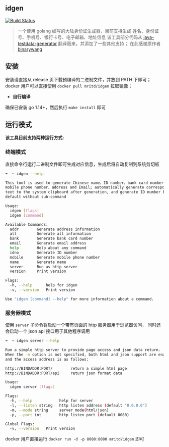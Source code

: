 ## idgen

[![Build Status](https://travis-ci.org/mritd/idgen.svg?branch=master)](https://travis-ci.org/mritd/idgen)

> 一个使用 golang 编写的大陆身份证生成器，目前支持生成 姓名、身份证号、手机号、银行卡号、电子邮箱、地址信息
该工具部分代码从 [java-testdata-generator](https://github.com/binarywang/java-testdata-generator) 翻译而来，并添加了一些其他支持；
在此感谢原作者 [binarywang](https://github.com/binarywang)

## 安装

安装请直接从 release 页下载预编译的二进制文件，并放到 PATH 下即可；
docker 用户可以直接使用 `docker pull mritd/idgen` 拉取镜像；

- **自行编译**

确保已安装 go 1.14+，然后执行 `make install` 即可

## 运行模式

**该工具目前支持两种运行方式:**

### 终端模式

直接命令行运行二进制文件即可生成对应信息，生成后将自动复制到系统剪切板

``` sh
➜  ~ idgen --help

This tool is used to generate Chinese name、ID number、bank card number、
mobile phone number、address and Email; automatically generate corresponding
text to the system clipboard after generation, and generate ID number by
default without sub-command

Usage:
  idgen [flags]
  idgen [command]

Available Commands:
  addr        Generate address information
  all         Generate all information
  bank        Generate bank card number
  email       Generate email address
  help        Help about any command
  idno        Generate ID number
  mobile      Generate mobile phone number
  name        Generate name
  server      Run as http server
  version     Print version

Flags:
  -h, --help      help for idgen
  -v, --version   Print version

Use "idgen [command] --help" for more information about a command.
```

### 服务器模式

使用 `server` 子命令将启动一个带有页面的 http 服务器用于浏览器访问，
同时还会启动一个 json api 接口用于其他程序调用

``` sh
➜  ~ idgen server --help

Run a simple http server to provide page access and json data return.
When the -m option is not specified, both html and json support are enabled,
and the access address is as follows:

http://BINDADDR:PORT/        return a simple html page
http://BINDADDR:PORT/api     return json format data

Usage:
  idgen server [flags]

Flags:
  -h, --help            help for server
  -l, --listen string   http listen address (default "0.0.0.0")
  -m, --mode string     server mode(html/json)
  -p, --port int        http listen port (default 8080)

Global Flags:
  -v, --version   Print version
```

docker 用户直接运行 `docker run -d -p 8080:8080 mritd/idgen` 即可
